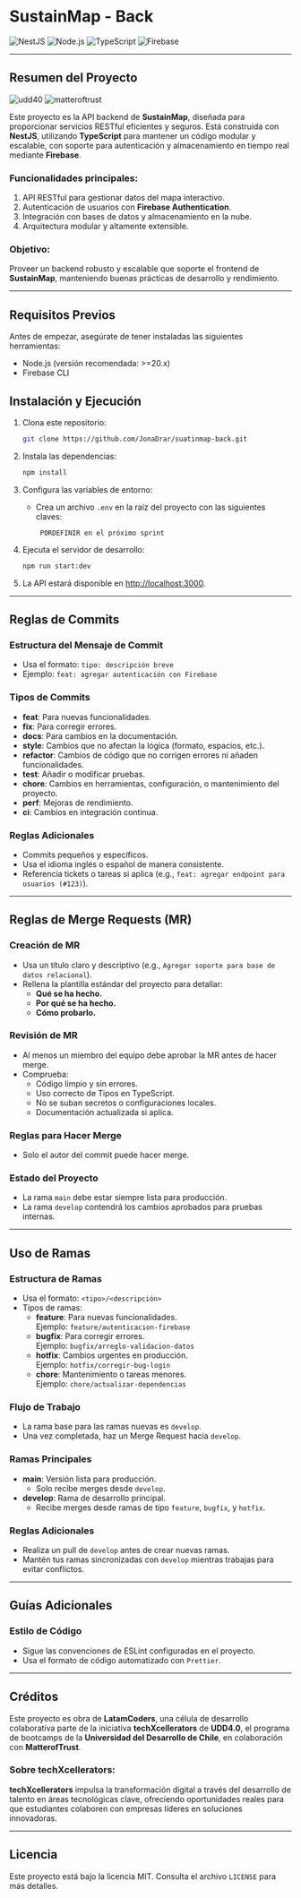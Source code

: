# SustainMap - Back

![NestJS](https://img.shields.io/badge/NestJS-v9.0.0-red?logo=nestjs)
![Node.js](https://img.shields.io/badge/Node.js-v20.0.0-green?logo=node.js)
![TypeScript](https://img.shields.io/badge/TypeScript-v5.1.6-blue?logo=typescript)
![Firebase](https://img.shields.io/badge/Firebase-v11.0.0-orange?logo=firebase)

---


## **Resumen del Proyecto**

![udd40](https://bootcampvirtual.udd.cl/assets/img/logo4.png)
![matteroftrust](https://matteroftrust.org/wp-content/uploads/2019/01/mot_website_logo_small.png)

Este proyecto es la API backend de **SustainMap**, diseñada para proporcionar servicios RESTful eficientes y seguros. Está construida con **NestJS**, utilizando **TypeScript** para mantener un código modular y escalable, con soporte para autenticación y almacenamiento en tiempo real mediante **Firebase**.


### Funcionalidades principales:
1. API RESTful para gestionar datos del mapa interactivo.
2. Autenticación de usuarios con **Firebase Authentication**.
3. Integración con bases de datos y almacenamiento en la nube.
4. Arquitectura modular y altamente extensible.

### Objetivo:
Proveer un backend robusto y escalable que soporte el frontend de **SustainMap**, manteniendo buenas prácticas de desarrollo y rendimiento.

---
## **Requisitos Previos**

Antes de empezar, asegúrate de tener instaladas las siguientes herramientas:
- Node.js (versión recomendada: >=20.x)
- Firebase CLI

## **Instalación y Ejecución**

1. Clona este repositorio:
   ```bash
   git clone https://github.com/JonaDrar/suatinmap-back.git
   ```

2. Instala las dependencias:
   ```bash
   npm install
   ```

3. Configura las variables de entorno:
   - Crea un archivo `.env` en la raíz del proyecto con las siguientes claves:
     ```
      PORDEFINIR en el próximo sprint
     ```

4. Ejecuta el servidor de desarrollo:
   ```bash
   npm run start:dev
   ```

5. La API estará disponible en [http://localhost:3000](http://localhost:3000).

---

## **Reglas de Commits**

### Estructura del Mensaje de Commit
- Usa el formato: `tipo: descripción breve`
- Ejemplo: `feat: agregar autenticación con Firebase`

### Tipos de Commits
- **feat**: Para nuevas funcionalidades.
- **fix**: Para corregir errores.
- **docs**: Para cambios en la documentación.
- **style**: Cambios que no afectan la lógica (formato, espacios, etc.).
- **refactor**: Cambios de código que no corrigen errores ni añaden funcionalidades.
- **test**: Añadir o modificar pruebas.
- **chore**: Cambios en herramientas, configuración, o mantenimiento del proyecto.
- **perf**: Mejoras de rendimiento.
- **ci**: Cambios en integración continua.

### Reglas Adicionales
- Commits pequeños y específicos.
- Usa el idioma inglés o español de manera consistente.
- Referencia tickets o tareas si aplica (e.g., `feat: agregar endpoint para usuarios (#123)`).

---


## **Reglas de Merge Requests (MR)**

### Creación de MR
- Usa un título claro y descriptivo (e.g., `Agregar soporte para base de datos relacional`).
- Rellena la plantilla estándar del proyecto para detallar:
  - **Qué se ha hecho.**
  - **Por qué se ha hecho.**
  - **Cómo probarlo.**

### Revisión de MR
- Al menos un miembro del equipo debe aprobar la MR antes de hacer merge.
- Comprueba:
  - Código limpio y sin errores.
  - Uso correcto de Tipos en TypeScript.
  - No se suban secretos o configuraciones locales.
  - Documentación actualizada si aplica.

### Reglas para Hacer Merge
- Solo el autor del commit puede hacer merge.

### Estado del Proyecto
- La rama `main` debe estar siempre lista para producción.
- La rama `develop` contendrá los cambios aprobados para pruebas internas.

---


## **Uso de Ramas**

### Estructura de Ramas
- Usa el formato: `<tipo>/<descripción>`
- Tipos de ramas:
  - **feature**: Para nuevas funcionalidades.  
    Ejemplo: `feature/autenticacion-firebase`
  - **bugfix**: Para corregir errores.  
    Ejemplo: `bugfix/arreglo-validacion-datos`
  - **hotfix**: Cambios urgentes en producción.  
    Ejemplo: `hotfix/corregir-bug-login`
  - **chore**: Mantenimiento o tareas menores.  
    Ejemplo: `chore/actualizar-dependencias`

### Flujo de Trabajo
- La rama base para las ramas nuevas es `develop`.
- Una vez completada, haz un Merge Request hacia `develop`.

### Ramas Principales
- **main**: Versión lista para producción.  
  - Solo recibe merges desde `develop`.
- **develop**: Rama de desarrollo principal.  
  - Recibe merges desde ramas de tipo `feature`, `bugfix`, y `hotfix`.

### Reglas Adicionales
- Realiza un pull de `develop` antes de crear nuevas ramas.
- Mantén tus ramas sincronizadas con `develop` mientras trabajas para evitar conflictos.

---


## **Guías Adicionales**

### Estilo de Código
- Sigue las convenciones de ESLint configuradas en el proyecto.
- Usa el formato de código automatizado con `Prettier`.

---


## **Créditos**

Este proyecto es obra de **LatamCoders**, una célula de desarrollo colaborativa parte de la iniciativa **techXcellerators** de **UDD4.0**, el programa de bootcamps de la **Universidad del Desarrollo de Chile**, en colaboración con **MatterofTrust**.

### Sobre **techXcellerators**:
**techXcellerators** impulsa la transformación digital a través del desarrollo de talento en áreas tecnológicas clave, ofreciendo oportunidades reales para que estudiantes colaboren con empresas líderes en soluciones innovadoras.

---


## **Licencia**
Este proyecto está bajo la licencia MIT. Consulta el archivo `LICENSE` para más detalles.

